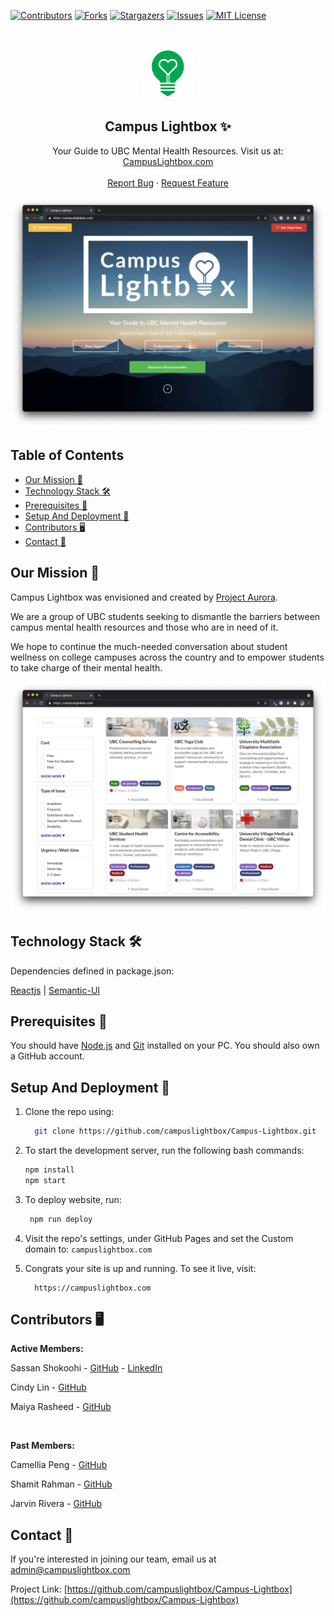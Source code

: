 <!-- Using README template from: https://github.com/othneildrew/Best-README-Template -->

[![Contributors][contributors-shield]][contributors-url]
[![Forks][forks-shield]][forks-url]
[![Stargazers][stars-shield]][stars-url]
[![Issues][issues-shield]][issues-url]
[![MIT License][license-shield]][license-url]

<!-- PROJECT LOGO -->
<br />
<p align="center">
  <a href="https://github.com/campuslightbox/Campus-Lightbox">
    <img src="images/logo.png" alt="Logo" width="80" height="80">
  </a>

  <h2 align="center">Campus Lightbox ✨</h2>
  <p align="center">
    Your Guide to UBC Mental Health Resources. Visit us at: 
    <a href="https://campuslightbox.com/">CampusLightbox.com</a>
    <br />
    <br />
    <a href="https://github.com/campuslightbox/Campus-Lightbox/issues">Report Bug</a>
    ·
    <a href="https://github.com/campuslightbox/Campus-Lightbox/issues">Request Feature</a>
  </p>
</p>

![Homepage preview](/images/homepage.png)

## Table of Contents

- [Our Mission 🧠](#our-mission-)
- [Technology Stack 🛠️](#technology-stack-)
- [Prerequisites 🍪](#prerequisites-)
- [Setup And Deployment 🔧](#setup-and-deployment-)
- [Contributors 🖥](#contributors-)
- [Contact 📧](#contact-)

## Our Mission 🧠

Campus Lightbox was envisioned and created by [Project Aurora](https://www.projectaurora.ca/).

We are a group of UBC students seeking to dismantle the barriers between campus mental health resources and those who are in need of it.

We hope to continue the much-­needed conversation about student wellness on college campuses across the country and to empower students to take charge of their mental health.

![Cards preview](/images/cards.png)
## Technology Stack 🛠️

Dependencies defined in package.json:

[Reactjs](https://reactjs.org/)
| [Semantic-UI](https://react.semantic-ui.com/)


## Prerequisites 🍪

You should have [Node.js](https://nodejs.org/en/) and [Git](https://git-scm.com/) installed on your PC. You should also own a GitHub account.

## Setup And Deployment 🔧

1. Clone the repo using:

   ```bash
     git clone https://github.com/campuslightbox/Campus-Lightbox.git
   ```

2. To start the development server, run the following bash commands:

   ```bash
   npm install
   npm start
   ```

3. To deploy website, run:

   ```bash
    npm run deploy
   ```
4. Visit the repo's settings, under GitHub Pages and set the Custom domain to: `campuslightbox.com`

4. Congrats your site is up and running. To see it live, visit:

   ```https
     https://campuslightbox.com
   ```
## Contributors 🖥

**Active Members:**

Sassan Shokoohi - [GitHub](https://github.com/sassansh) - [LinkedIn](https://www.linkedin.com/in/sassanshokoohi/)

Cindy Lin - [GitHub](https://github.com/LanguageXange)

Maiya Rasheed - [GitHub](https://github.com/maiyaer)

<br />

**Past Members:**

Camellia Peng - [GitHub](https://github.com/cching0L2)

Shamit Rahman - [GitHub](https://github.com/rahmanshamit)

Jarvin Rivera  - [GitHub](https://github.com/Jrivera1625)


## Contact 📧

If you're interested in joining our team, email us at admin@campuslightbox.com

Project Link: [https://github.com/campuslightbox/Campus-Lightbox](https://github.com/campuslightbox/Campus-Lightbox)


<!-- MARKDOWN LINKS & IMAGES -->
<!-- https://www.markdownguide.org/basic-syntax/#reference-style-links -->

[contributors-shield]: https://img.shields.io/github/contributors/campuslightbox/Campus-Lightbox.svg?style=for-the-badge
[contributors-url]: https://github.com/campuslightbox/Campus-Lightbox/graphs/contributors
[forks-shield]: https://img.shields.io/github/forks/campuslightbox/Campus-Lightbox.svg?style=for-the-badge
[forks-url]: https://github.com/campuslightbox/Campus-Lightbox/network/members
[stars-shield]: https://img.shields.io/github/stars/campuslightbox/Campus-Lightbox.svg?style=for-the-badge
[stars-url]: https://github.com/campuslightbox/Campus-Lightbox/stargazers
[issues-shield]: https://img.shields.io/github/issues/campuslightbox/Campus-Lightbox.svg?style=for-the-badge
[issues-url]: https://github.com/campuslightbox/Campus-Lightbox/issues
[license-shield]: https://img.shields.io/github/license/campuslightbox/Campus-Lightbox.svg?style=for-the-badge
[license-url]: https://github.com/campuslightbox/Campus-Lightbox/blob/main/LICENSE.txt
